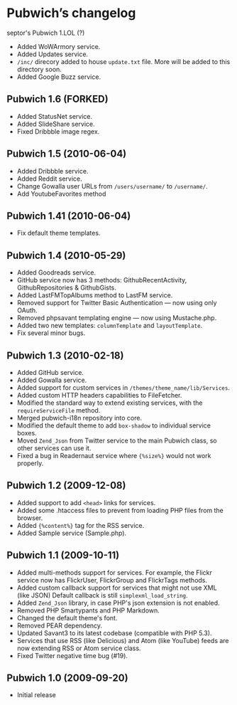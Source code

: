 Pubwich’s changelog
===================

septor's Pubwich 1.LOL (?)

* Added WoWArmory service.
* Added Updates service.
* `/inc/` direcory added to house `update.txt` file. More will be added to this directory soon.
* Added Google Buzz service.

Pubwich 1.6 (FORKED)
-------------------------------------------------
* Added StatusNet service.
* Added SlideShare service.
* Fixed Dribbble image regex.

Pubwich 1.5 (2010-06-04)
-------------------------------------------------
* Added Dribbble service.
* Added Reddit service.
* Change Gowalla user URLs from `/users/username/` to `/username/`.
* Add YoutubeFavorites method

Pubwich 1.41 (2010-06-04)
-------------------------------------------------
* Fix default theme templates.

Pubwich 1.4 (2010-05-29)
-------------------------------------------------
* Added Goodreads service.
* GitHub service now has 3 methods: GithubRecentActivity, GithubRepositories & GithubGists.
* Added LastFMTopAlbums method to LastFM service.
* Removed support for Twitter Basic Authentication — now using only OAuth.
* Removed phpsavant templating engine — now using Mustache.php.
* Added two new templates: `columnTemplate` and `layoutTemplate`.
* Fix several minor bugs.

Pubwich 1.3 (2010-02-18)
-------------------------------------------------
* Added GitHub service.
* Added Gowalla service.
* Added support for custom services in `/themes/theme_name/lib/Services`.
* Added custom HTTP headers capabilities to FileFetcher.
* Modified the standard way to extend existing services, with the `requireServiceFile` method.
* Merged pubwich-i18n repository into core.
* Modified the default theme to add `box-shadow` to individual service boxes.
* Moved `Zend_Json` from Twitter service to the main Pubwich class, so other services can use it.
* Fixed a bug in Readernaut service where `{%size%}` would not work properly.

Pubwich 1.2 (2009-12-08)
---------------------------------------------------------------------
* Added support to add `<head>` links for services.
* Added some .htaccess files to prevent from loading PHP files from the browser.
* Added `{%content%}` tag for the RSS service.
* Added Sample service (Sample.php).

Pubwich 1.1 (2009-10-11)
---------------------------------------------------------------------
* Added multi-methods support for services. For example, the Flickr service now has FlickrUser, FlickrGroup and FlickrTags methods.
* Added custom callback support for services that might not use XML (like JSON) Default callback is still `simplexml_load_string`.
* Added `Zend_Json` library, in case PHP's json extension is not enabled.
* Removed PHP Smartypants and PHP Markdown.
* Changed the default theme's font.
* Removed PEAR dependency.
* Updated Savant3 to its latest codebase (compatible with PHP 5.3).
* Services that use RSS (like Delicious) and Atom (like YouTube) feeds are now extending RSS or Atom service class.
* Fixed Twitter negative time bug (#19).

Pubwich 1.0 (2009-09-20)
---------------------------------------------------------------------
* Initial release
